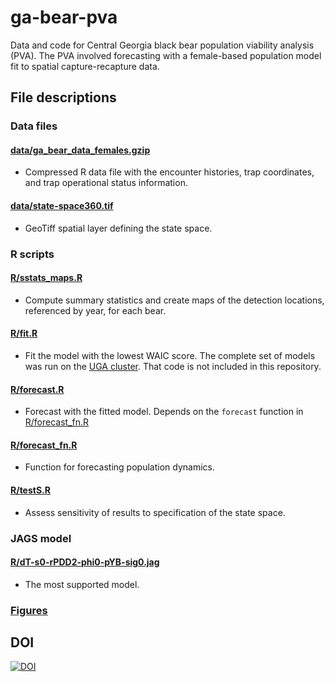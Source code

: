# ga-bear-pva
Data and code for Central Georgia black bear population viability analysis (PVA). The PVA involved forecasting with a female-based population model fit to spatial capture-recapture data.


## File descriptions

### Data files

#### [data/ga_bear_data_females.gzip](data/ga_bear_data_females.gzip)

- Compressed R data file with the encounter histories, trap coordinates, and trap operational status information.

#### [data/state-space360.tif](data/state-space360.tif)

- GeoTiff spatial layer defining the state space.


### R scripts

#### [R/sstats_maps.R](R/sstats_maps.R)

- Compute summary statistics and create maps of the detection locations, referenced by year, for each bear.


#### [R/fit.R](R/forecast_fn.R)

- Fit the model with the lowest WAIC score. The complete set of models was run on the [UGA cluster](https://gacrc.uga.edu/systems/). That code is not included in this repository. 


#### [R/forecast.R](R/forecast_fn.R)

- Forecast with the fitted model. Depends on the `forecast` function in [R/forecast_fn.R](R/forecast_fn.R)


#### [R/forecast_fn.R](R/forecast_fn.R)

- Function for forecasting population dynamics.


#### [R/testS.R](R/testS.R)

- Assess sensitivity of results to specification of the state space.


### JAGS model

#### [R/dT-s0-rPDD2-phi0-pYB-sig0.jag](R/dT-s0-rPDD2-phi0-pYB-sig0.jag)

- The most supported model. 


### [Figures](figs/)


## DOI

[![DOI](https://zenodo.org/badge/233102309.svg)](https://zenodo.org/badge/latestdoi/233102309)
